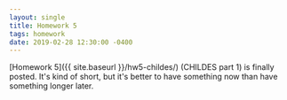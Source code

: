 ```yaml
---
layout: single
title: Homework 5
tags: homework
date: 2019-02-28 12:30:00 -0400
---
```


[Homework 5]({{ site.baseurl }}/hw5-childes/) (CHILDES part 1)
is finally posted.  It's kind of short,
but it's better to have something now than have something longer later.

